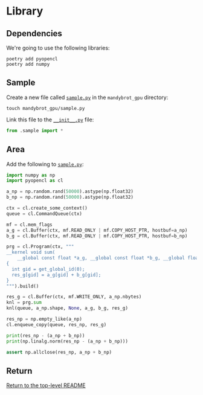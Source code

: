 # Library

## Dependencies

We're going to use the following libraries:

```shell
poetry add pyopencl
poetry add numpy
```

## Sample

Create a new file called [`sample.py`](./mandybrot_gpu/sample.py) in the `mandybrot_gpu` directory:

```shell
touch mandybrot_gpu/sample.py
```

Link this file to the [`__init__.py`](./mandybrot_gpu/__init__.py) file:

```python
from .sample import *
```

## Area

Add the following to [`sample.py`](./mandybrot_gpu/sample.py):

```python
import numpy as np
import pyopencl as cl

a_np = np.random.rand(50000).astype(np.float32)
b_np = np.random.rand(50000).astype(np.float32)

ctx = cl.create_some_context()
queue = cl.CommandQueue(ctx)

mf = cl.mem_flags
a_g = cl.Buffer(ctx, mf.READ_ONLY | mf.COPY_HOST_PTR, hostbuf=a_np)
b_g = cl.Buffer(ctx, mf.READ_ONLY | mf.COPY_HOST_PTR, hostbuf=b_np)

prg = cl.Program(ctx, """
__kernel void sum(
    __global const float *a_g, __global const float *b_g, __global float *res_g)
{
  int gid = get_global_id(0);
  res_g[gid] = a_g[gid] + b_g[gid];
}
""").build()

res_g = cl.Buffer(ctx, mf.WRITE_ONLY, a_np.nbytes)
knl = prg.sum
knl(queue, a_np.shape, None, a_g, b_g, res_g)

res_np = np.empty_like(a_np)
cl.enqueue_copy(queue, res_np, res_g)

print(res_np - (a_np + b_np))
print(np.linalg.norm(res_np - (a_np + b_np)))

assert np.allclose(res_np, a_np + b_np)
```

## Return

[Return to the top-level README](./../../README.md)
